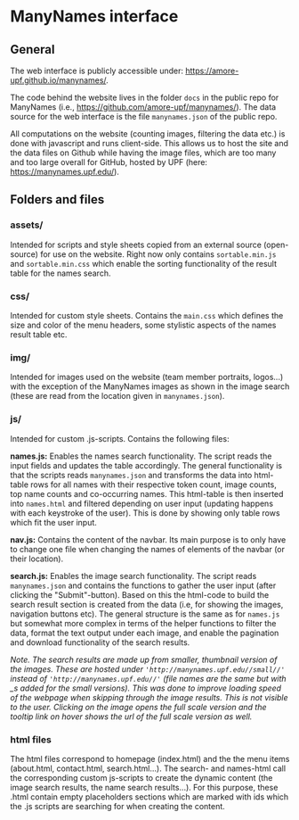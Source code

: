 # **ManyNames interface**

## **General**
The web interface is publicly accessible under: https://amore-upf.github.io/manynames/.

The code behind the website lives in the folder `docs` in the public repo for ManyNames (i.e., https://github.com/amore-upf/manynames/). The data source for the web interface is the file `manynames.json` of the public repo.

All computations on the website (counting images, filtering the data etc.) is done with javascript and runs client-side. This allows us to host the site and the data files on Github while having the image files, which are too many and too large overall for GitHub, hosted by UPF (here: https://manynames.upf.edu/).

## **Folders and files**

### **assets/**
Intended for scripts and style sheets copied from an external source (open-source) for use on the website. Right now only contains `sortable.min.js` and `sortable.min.css` which enable the sorting functionality of the result table for the names search. 

### **css/**
Intended for custom style sheets. Contains the `main.css` which defines the size and color of the menu headers, some stylistic aspects of the names result table etc.

### **img/**
Intended for images used on the website (team member portraits, logos...) with the exception of the ManyNames images as shown in the image search (these are read from the location given in `manynames.json`).

### **js/**
Intended for custom .js-scripts. Contains the following files:

**names.js:** Enables the names search functionality. The script reads the input fields and updates the table accordingly. The general functionality is that the scripts reads `manynames.json` and transforms the data into html-table rows for all names with their respective token count, image counts, top name counts and co-occurring names. This html-table is then inserted into `names.html` and filtered depending on user input (updating happens with each keystroke of the user). This is done by showing only table rows which fit the user input. 

**nav.js:** Contains the content of the navbar. Its main purpose is to only have to change one file when changing the names of elements of the navbar (or their location). 

**search.js:**
Enables the image search functionality. The script reads `manynames.json` and contains the functions to gather the user input (after clicking the "Submit"-button). Based on this the html-code to build the search result section is created from the data (i.e, for showing the images, navigation buttons etc). The general structure is the same as for `names.js` but somewhat more complex in terms of the helper functions to filter the data, format the text output under each image, and enable the pagination and download functionality of the search results. 

*Note. The search results are made up from smaller, thumbnail version of the images. These are hosted under `'http://manynames.upf.edu//small//'` instead of `'http://manynames.upf.edu//'` (file names are the same but with *_s* added for the small versions). This was done to improve loading speed of the webpage when skipping through the image results. This is not visible to the user. Clicking on the image opens the full scale version and the tooltip link on hover shows the url of the full scale version as well.*

### **html files**
The html files correspond to homepage (index.html) and the the menu items (about.html, contact.html, search.html...). The search- and names-html call the corresponding custom js-scripts to create the dynamic content (the image search results, the name search results...). For this purpose, these .html contain empty placeholders sections which are marked with ids which the .js scripts are searching for when creating the content.